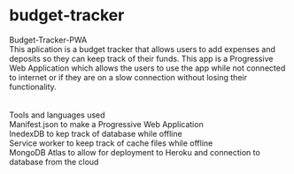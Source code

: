 # budget-tracker<br>
Budget-Tracker-PWA<br>
This aplication is a budget tracker that allows users to add expenses and deposits so they can keep track of their funds. This app is a Progressive Web Application which allows the users to use the app while not connected to internet or if they are on a slow connection without losing their functionality.<br>
<br><br>
Tools and languages used<br>
Manifest.json to make a Progressive Web Application<br>
InedexDB to kep track of database while offline<br>
Service worker to keep track of cache files while offline<br>
MongoDB Atlas to allow for deployment to Heroku and connection to database from the cloud<br>